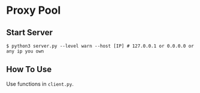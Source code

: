 # Proxy Pool

## Start Server

```
$ python3 server.py --level warn --host [IP] # 127.0.0.1 or 0.0.0.0 or any ip you own
```

## How To Use

Use functions in `client.py`.
